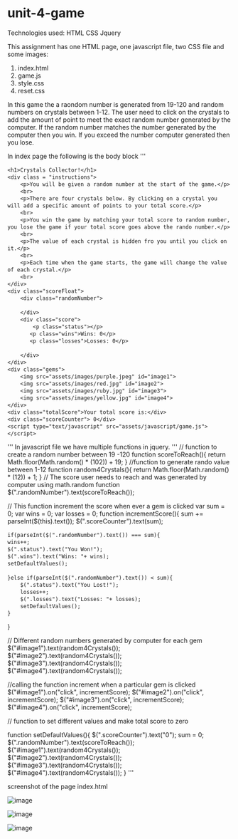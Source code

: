# unit-4-game

Technologies used:
HTML
CSS
Jquery

This assignment has one HTML page, one javascript file, two CSS file and some images:
1. index.html
2. game.js
3. style.css
4. reset.css

In this game the a raondom number is generated from 19-120 and random numbers on crystals between 1-12. The user need to click on the crystals to add the amount of point to meet the exact random number generated by the computer. If the random number matches the number generated by the computer then you win. If you exceed the number computer generated then you lose. 

In index page the following is the body block 
'''
<body>

    <h1>Crystals Collector!</h1>
    <div class = "instructions">
        <p>You will be given a random number at the start of the game.</p>
        <br>
        <p>There are four crystals below. By clicking on a crystal you will add a specific amount of points to your total score.</p>
        <br>
        <p>You win the game by matching your total score to random number, you lose the game if your total score goes above the rando number.</p>
        <br>
        <p>The value of each crystal is hidden fro you until you click on it.</p>
        <br>
        <p>Each time when the game starts, the game will change the value of each crystal.</p>
        <br>
    </div>
    <div class="scoreFloat">
        <div class="randomNumber">

        </div>
        <div class="score">
            <p class="status"></p>
           <p class="wins">Wins: 0</p>
           <p class="losses">Losses: 0</p>
           
        </div>
    </div>
    <div class="gems">
        <img src="assets/images/purple.jpeg" id="image1">
        <img src="assets/images/red.jpg" id="image2">
        <img src="assets/images/ruby.jpg" id="image3">
        <img src="assets/images/yellow.jpg" id="image4">
    </div>
    <div class="totalScore">Your total score is:</div>
    <div class="scoreCounter"> 0</div>
    <script type="text/javascript" src="assets/javascript/game.js"></script>
</body>
'''
In javascript file  we have multiple functions in jquery.
'''
// function to create a random number between 19 -120
function scoreToReach(){
   return Math.floor(Math.random() * (102)) + 19;
}
//function to generate rando value between 1-12
function random4Crystals(){
   return Math.floor(Math.random() * (12)) + 1;
}
// The score user needs to reach and was generated by computer using math.random function
 $(".randomNumber").text(scoreToReach());

// This function increment the score when ever a gem is clicked
var sum = 0;
var wins = 0;
var losses = 0;
function incrementScore(){
    sum += parseInt($(this).text());
    $(".scoreCounter").text(sum);

    if(parseInt($(".randomNumber").text()) === sum){
    wins++;
    $(".status").text("You Won!");
    $(".wins").text("Wins: "+ wins);
    setDefaultValues();
    
    }else if(parseInt($(".randomNumber").text()) < sum){
        $(".status").text("You Lost!");
        losses++;
        $(".losses").text("Losses: "+ losses);
        setDefaultValues();
    }
    
}

// Different random numbers generated by computer for each gem
 $("#image1").text(random4Crystals());
 $("#image2").text(random4Crystals());
 $("#image3").text(random4Crystals());
 $("#image4").text(random4Crystals());

//calling the function increment when a particular gem is clicked
$("#image1").on("click", incrementScore);
$("#image2").on("click", incrementScore);
$("#image3").on("click", incrementScore);
$("#image4").on("click", incrementScore);

// function to set different values and make total score to zero

function setDefaultValues(){
    $(".scoreCounter").text("0");
    sum = 0;
    $(".randomNumber").text(scoreToReach());
    $("#image1").text(random4Crystals());
     $("#image2").text(random4Crystals());
     $("#image3").text(random4Crystals());
     $("#image4").text(random4Crystals());
}
'''

screenshot of the page
index.html

![image]("https://user-images.githubusercontent.com/7834767/66691669-cf3c0e80-ec4c-11e9-9fe1-efcd83b18214.png")


![image]("https://user-images.githubusercontent.com/7834767/66691682-eb3fb000-ec4c-11e9-855b-113a415fb3a2.png")

![image]("https://user-images.githubusercontent.com/7834767/66691695-04486100-ec4d-11e9-8550-c3831345bc42.png")